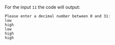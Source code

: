 For the input `11` the code will output:

```text
Please enter a decimal number between 0 and 31:
low
high
low
high
high
```